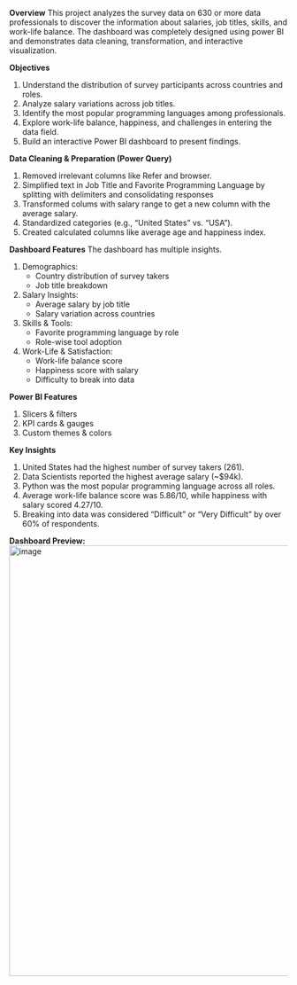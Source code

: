 
**Overview**
This project analyzes the survey data on 630 or more data professionals to discover the information about salaries, job titles, skills, and work-life balance. The dashboard was completely designed using power BI and demonstrates data cleaning, transformation, and interactive visualization.

**Objectives**
1. Understand the distribution of survey participants across countries and roles.
2. Analyze salary variations across job titles.
3. Identify the most popular programming languages among professionals.
4. Explore work-life balance, happiness, and challenges in entering the data field.
5. Build an interactive Power BI dashboard to present findings.

**Data Cleaning & Preparation (Power Query)**
1. Removed irrelevant columns like Refer and browser.
2. Simplified text in Job Title and Favorite Programming Language by splitting with delimiters and consolidating responses
3. Transformed colums with salary range to get a new column with the average salary.
4. Standardized categories (e.g., “United States” vs. “USA”).
5. Created calculated columns like average age and happiness index.

**Dashboard Features**
The dashboard has multiple insights.
1. Demographics:
   * Country distribution of survey takers
   * Job title breakdown
2. Salary Insights:
   * Average salary by job title
   * Salary variation across countries
3. Skills & Tools:
   * Favorite programming language by role
   * Role-wise tool adoption
4. Work-Life & Satisfaction:
   * Work-life balance score
   * Happiness score with salary
   * Difficulty to break into data

**Power BI Features**
1. Slicers & filters
2. KPI cards & gauges
3. Custom themes & colors

**Key Insights**
1. United States had the highest number of survey takers (261).
2. Data Scientists reported the highest average salary (~$94k).
3. Python was the most popular programming language across all roles.
4. Average work-life balance score was 5.86/10, while happiness with salary scored 4.27/10.
5. Breaking into data was considered “Difficult” or “Very Difficult” by over 60% of respondents.

**Dashboard Preview:**
<img width="1837" height="777" alt="image" src="https://github.com/user-attachments/assets/320f6e5f-f3a7-49d7-92ee-e587890f63f6" />


